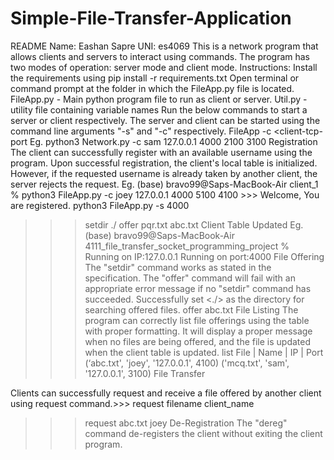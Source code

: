 # Simple-File-Transfer-Application
README
Name: Eashan Sapre UNI: es4069
This is a network program that allows clients and servers to interact using commands. The program has two modes of operation: server mode and client mode.
Instructions:
Install the requirements using pip install -r requirements.txt
Open terminal or command prompt at the folder in which the FileApp.py file is located. FileApp.py - Main python program file to run as client or server.
Util.py - utility file containing variable names
Run the below commands to start a server or client respectively.
The server and client can be started using the command line arguments "-s" and "-c" respectively.
FileApp -c <name> <server-ip> <server-port> <client-udp-port> <client-tcp-port
Eg. python3 Network.py -c sam 127.0.0.1 4000 2100 3100
Registration
The client can successfully register with an available username using the program. Upon successful registration, the client's local table is initialized. However, if the requested username is already taken by another client, the server rejects the request.
Eg. (base) bravo99@Saps-MacBook-Air client_1 % python3 FileApp.py -c joey 127.0.0.1 4000 5100 4100 >>> Welcome, You are registered.
  python3 FileApp.py -s 4000
 >>>setdir ./
>>>offer pqr.txt abc.txt
 >>> Client Table Updated
Eg. (base) bravo99@Saps-MacBook-Air 4111_file_transfer_socket_programming_project % Running on IP:127.0.0.1
Running on port:4000
File Offering
The "setdir" command works as stated in the specification. The "offer" command will fail with an appropriate error message if no "setdir" command has succeeded.
>>> Successfully set <./> as the directory for searching offered files.
>>>offer abc.txt
File Listing
The program can correctly list file offerings using the table with proper formatting. It will display a proper message when no files are being offered, and the file is updated when the client table is updated.
>>>list
File | Name | IP | Port
(‘abc.txt', 'joey', '127.0.0.1', 4100) ('mcq.txt', 'sam', '127.0.0.1', 3100)
File Transfer

Clients can successfully request and receive a file offered by another client using request command.>>> request filename client_name
>>>request abc.txt joey De-Registration
The "dereg" command de-registers the client without exiting the client program.
